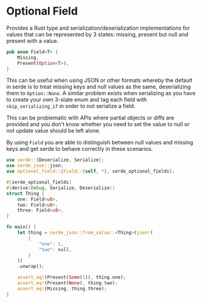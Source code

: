 # Optional Field

Provides a Rust type and serialization/deserialization implementations for values that can be represented
by 3 states: missing, present but null and present with a value.

```rust
pub enum Field<T> {
    Missing,
    Present(Option<T>),
}

```

This can be useful when using JSON or other formats whereby the default in serde is to treat missing keys
and null values as the same, deserializing them to `Option::None`. A similar problem exists when serializing
as you have to create your own 3-state enum and tag each field with `skip_serializing_if` in order to not
serialize a field.

This can be problematic with APIs where partial objects or diffs are provided and you don't know whether you need to
set the value to null or not update value should be left alone.

By using `Field` you are able to distinguish between null values and missing keys and get serde to
behave correctly in these scenarios.

```rust
use serde::{Deserialize, Serialize};
use serde_json::json;
use optional_field::{Field::{self, *}, serde_optional_fields};

#[serde_optional_fields]
#[derive(Debug, Serialize, Deserialize)]
struct Thing {
    one: Field<u8>,
    two: Field<u8>,
    three: Field<u8>,
}

fn main() {
    let thing = serde_json::from_value::<Thing>(json!(
        {
            "one": 1,
            "two": null,
        }
    ))
    .unwrap();

    assert_eq!(Present(Some(1)), thing.one);
    assert_eq!(Present(None), thing.two);
    assert_eq!(Missing, thing.three);
}
```
